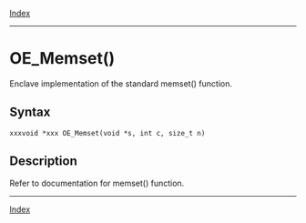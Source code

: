 [Index](index.md)

---
# OE_Memset()

Enclave implementation of the standard memset() function.

## Syntax

    xxxvoid *xxx OE_Memset(void *s, int c, size_t n)
## Description 

Refer to documentation for memset() function.

---
[Index](index.md)


